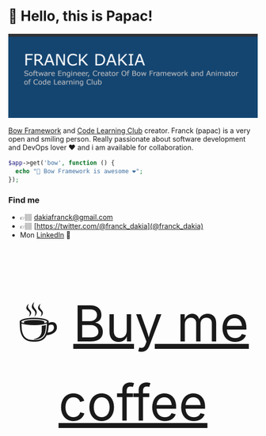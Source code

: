 # 👋 Hello, this is Papac!

![Bio](https://raw.githubusercontent.com/papac/papac/master/bio.png)

[Bow Framework](https://bowphp.com) and [Code Learning Club](https://codelearningclub.com) creator. Franck (papac) is a very open and smiling person. Really passionate about software development and DevOps lover ❤️ and i am available for collaboration.

```php
$app->get('bow', function () {
  echo "📇 Bow Framework is awesome ❤️";
});
```

### Find me

- 👉🏽 <a href="mailto:dakiafranck@gmail.com">dakiafranck@gmail.com</a>
- 👉🏽 [https://twitter.com/@franck_dakia](@franck_dakia)
- Mon [LinkedIn](https://www.linkedin.com/in/franck-dakia) 💼

<p style="text-align: center; font-size: 100px">☕️ <a href="https://www.buymeacoffee.com/iOLqZ3h">Buy me coffee</a></p>
